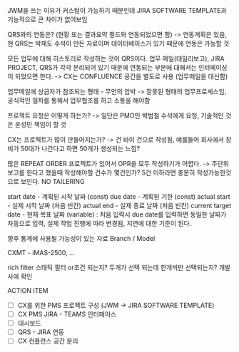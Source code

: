 JWM을 쓰는 이유가 커스텀이 가능하기 때문인데 JIRA SOFTWARE TEMPLATE과 기능적으로 큰 차이가 없어보임

QRS와의 연동은? (현황 또는 결과요약 필드와 연동되었으면 함)
-> 연동계획은 있음, 현 QRS는 박재도 수석이 만든 자료이며 데이터베이스가 있기 때문에 연동은 가능할 것

모든 업무에 대해 히스토리로 작성하는 것이 QRS이다. 업무 메일(데일리보고), JIRA PROJECT, QRS가 각각 분리되어 있기 때문에 연동되는 부분에 대해서는 인터페이싱이 되었으면 한다.
-> CX는 CONFLUENCE 공간을 별도로 사용 (업무메일을 대신함)

업무메일에 상급자가 참조되는 형태 - 무언의 압박
-> 잘못된 형태의 업무프로세스임, 공식적인 절차를 통해서 업무협조를 하고 소통을 해야함

프로젝트 요청은 어떻게 하는가?
-> 일단은 PMO인 박범철 수석에게 요청, 기술적인 것은 윤성민 책임이 할 것

CX는 프로젝트가 많이 만들어지는가?
-> 건 바이 건으로 작성됨, 예를들어 회사에서 장비가 50대가 나간다고 하면 50개가 생성되는 느낌?

많은 REPEAT ORDER 프로젝트가 있어서 OPR을 모두 작성하기가 어렵다.
-> 주단위 보고를 한다고 했을때 작성해야할 건수가 몇건인가? 5건 이하라면 충분히 작성가능한것으로 보인다. NO TAILERING

start date - 계획된 시작 날짜 (const)
due date - 계획된 기한 (const)
actual start - 실제 시작 날짜 (처음 빈칸)
actual end - 실제 종료 날짜 (처음 빈칸)
current target date - 현재 목표 날짜 (variable) : 처음 입력시 due date를 입력하면 동일한 날짜가 자동으로 입력, 실제 작업 진행에 따라 변경됨, 지연에 대한 기준이 된다.

향후 통계에 사용될 가능성이 있는 자료
Branch / Model

CXMT - iMAS-2500, ...

rich filter 스태틱 필터 or조건 되는지? 두개가 선택 되는데 한개씩만 선택되는지? 개발사에 확인

ACTION ITEM
- [ ] CX를 위한 PMS 프로젝트 구성 (JWM -> JIRA SOFTWARE TEMPLATE)
- [ ] CX PMS JIRA - TEAMS 인터페이스
- [ ] 대시보드
- [ ] QRS - JIRA 연동
- [ ] CX 컨플런스 공간 분리
